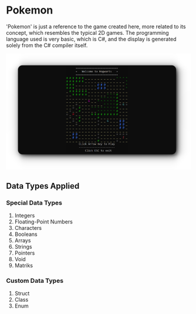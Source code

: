 # Pokemon
'Pokemon' is just a reference to the game created here, more related to its concept, which resembles the typical 2D games. The programming language used is very basic, which is C#, and the display is generated solely from the C# compiler itself.

![alt_txt](https://github.com/nadqz/Pokemon/blob/main/Display/Hogwatrs.png)

## Data Types Applied
### Special Data Types
1. Integers
2. Floating-Point Numbers
3. Characters
4. Booleans
5. Arrays
6. Strings
7. Pointers
8. Void
9. Matriks

### Custom Data Types
1. Struct
2. Class
3. Enum
